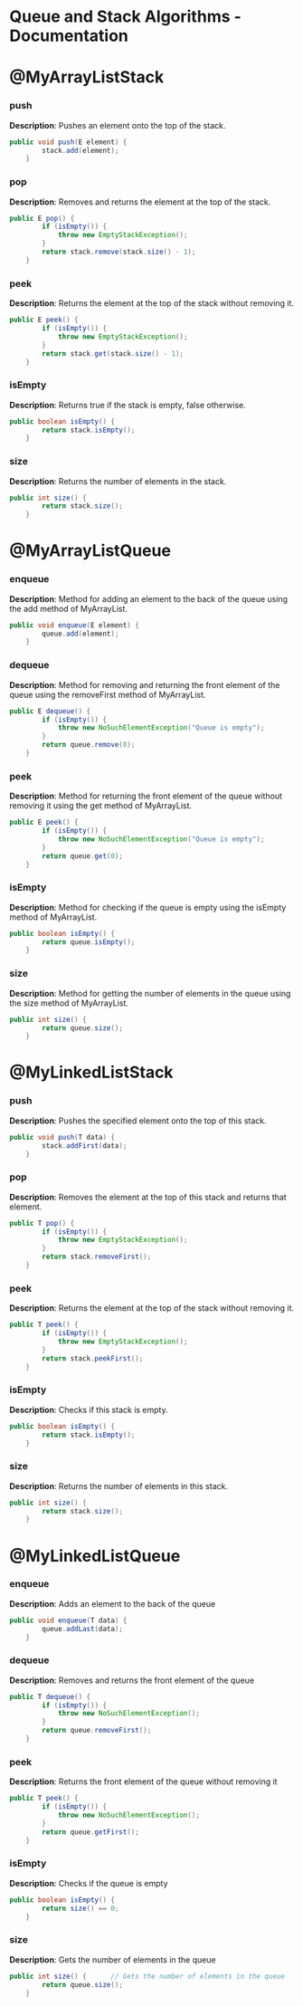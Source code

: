 # Queue and Stack Algorithms - Documentation

# @MyArrayListStack

### push
**Description**: Pushes an element onto the top of the stack.
```java
public void push(E element) {
        stack.add(element);
    }
```

### pop
**Description**: Removes and returns the element at the top of the stack.
```java
public E pop() {
        if (isEmpty()) {
            throw new EmptyStackException();
        }
        return stack.remove(stack.size() - 1);
    }
```

### peek
**Description**: Returns the element at the top of the stack without removing it.
```java
public E peek() {
        if (isEmpty()) {
            throw new EmptyStackException();
        }
        return stack.get(stack.size() - 1);
    }
```

### isEmpty
**Description**: Returns true if the stack is empty, false otherwise.
```java
public boolean isEmpty() {
        return stack.isEmpty();
    }
```

### size
**Description**: Returns the number of elements in the stack.
```java
public int size() {
        return stack.size();
    }
```

# @MyArrayListQueue

### enqueue
**Description**: Method for adding an element to the back of the queue using the add method of MyArrayList.
```java
public void enqueue(E element) {
        queue.add(element);
    }
```

### dequeue
**Description**: Method for removing and returning the front element of the queue using the removeFirst method of MyArrayList.
```java
public E dequeue() {
        if (isEmpty()) {
            throw new NoSuchElementException("Queue is empty");
        }
        return queue.remove(0);
    }
```

### peek
**Description**: Method for returning the front element of the queue without removing it using the get method of MyArrayList.
```java
public E peek() {
        if (isEmpty()) {
            throw new NoSuchElementException("Queue is empty");
        }
        return queue.get(0);
    }
```

### isEmpty
**Description**: Method for checking if the queue is empty using the isEmpty method of MyArrayList.
```java
public boolean isEmpty() {
        return queue.isEmpty();
    }
```

### size
**Description**: Method for getting the number of elements in the queue using the size method of MyArrayList.
```java
public int size() {
        return queue.size();
    }
```

# @MyLinkedListStack

### push
**Description**: Pushes the specified element onto the top of this stack.
```java
public void push(T data) {
        stack.addFirst(data);
    }
```

### pop
**Description**: Removes the element at the top of this stack and returns that element.
```java
public T pop() {
        if (isEmpty()) {
            throw new EmptyStackException();
        }
        return stack.removeFirst();
    }
```

### peek
**Description**: Returns the element at the top of the stack without removing it.
```java
public T peek() {
        if (isEmpty()) {
            throw new EmptyStackException();
        }
        return stack.peekFirst();
    }
```

### isEmpty
**Description**: Checks if this stack is empty.
```java
public boolean isEmpty() {
        return stack.isEmpty();
    }
```

### size
**Description**: Returns the number of elements in this stack.
```java
public int size() {
        return stack.size();
    }
```

# @MyLinkedListQueue

### enqueue
**Description**: Adds an element to the back of the queue
```java
public void enqueue(T data) {
        queue.addLast(data);
    }
```

### dequeue
**Description**: Removes and returns the front element of the queue
```java
public T dequeue() {
        if (isEmpty()) {
            throw new NoSuchElementException();
        }
        return queue.removeFirst();
    }
```

### peek
**Description**: Returns the front element of the queue without removing it
```java
public T peek() {
        if (isEmpty()) {
            throw new NoSuchElementException();
        }
        return queue.getFirst();
    }
```

### isEmpty
**Description**: Checks if the queue is empty
```java
public boolean isEmpty() {
        return size() == 0;
    }
```

### size
**Description**: Gets the number of elements in the queue
```java
public int size() {      // Gets the number of elements in the queue
        return queue.size();
    }
```
